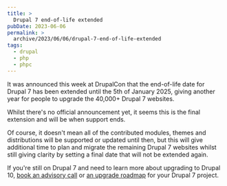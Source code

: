 ```yaml
---
title: >
  Drupal 7 end-of-life extended
pubDate: 2023-06-06
permalink: >
  archive/2023/06/06/drupal-7-end-of-life-extended
tags:
  - drupal
  - php
  - phpc
---
```


It was announced this week at DrupalCon that the end-of-life date for Drupal 7 has been extended until the 5th of January 2025, giving another year for people to upgrade the 40,000+ Drupal 7 websites.

Whilst there's no official announcement yet, it seems this is the final extension and will be when support ends.

Of course, it doesn't mean all of the contributed modules, themes and distributions will be supported or updated until then, but this will give additional time to plan and migrate the remaining Drupal 7 websites whilst still giving clarity by setting a final date that will not be extended again.

If you're still on Drupal 7 and need to learn more about upgrading to Drupal 10, [book an advisory call](https://www.oliverdavies.uk/call) or [an upgrade roadmap](https://www.oliverdavies.uk/drupal7) for your Drupal 7 project.
